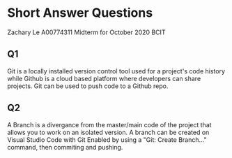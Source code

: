 # Short Answer Questions

Zachary Le
A00774311
Midterm for October 2020
BCIT

## Q1
Git is a locally installed version control tool used for a project's code history while Github is
a cloud based platform where developers can share projects. Git can be used to push code to a 
Github repo.

## Q2
A Branch is a divergance from the master/main code of the project that allows you 
to work on an isolated version. A branch can be created on Visual Studio Code with Git Enabled by
using a "Git: Create Branch..." command, then commiting and pushing.